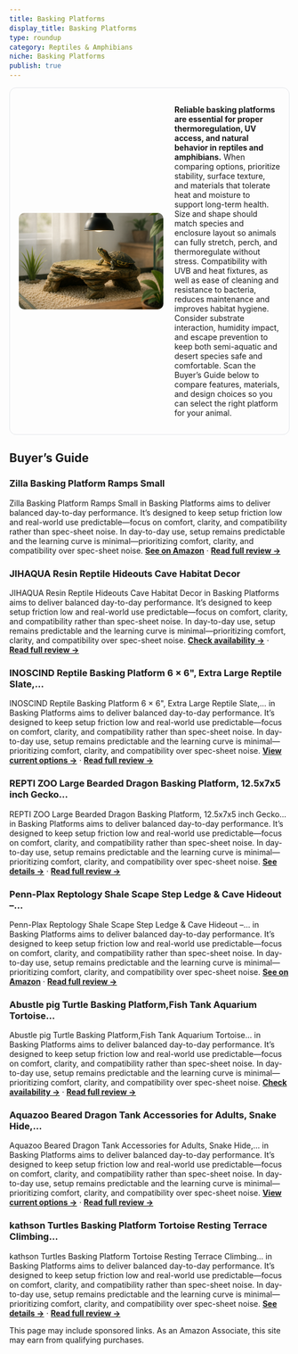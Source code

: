 ```yaml
---
title: Basking Platforms
display_title: Basking Platforms
type: roundup
category: Reptiles & Amphibians
niche: Basking Platforms
publish: true
---
```


<section class="hero-split" style="width:100%;box-sizing:border-box;border:1px solid #e5e7eb;border-radius:12px;padding:16px;display:grid;grid-template-columns:minmax(260px,40%) 1fr;gap:20px;align-items:center;"><figure style="margin:0;"><img src="/hero/roundups/reptiles-amphibians/basking-platforms.webp" alt="" style="width:100%;height:auto;display:block;border-radius:10px;"/></figure><div class="hero-copy" style="min-width:0;"><p><strong>Reliable basking platforms are essential for proper thermoregulation, UV access, and natural behavior in reptiles and amphibians.</strong> When comparing options, prioritize stability, surface texture, and materials that tolerate heat and moisture to support long-term health. Size and shape should match species and enclosure layout so animals can fully stretch, perch, and thermoregulate without stress. Compatibility with UVB and heat fixtures, as well as ease of cleaning and resistance to bacteria, reduces maintenance and improves habitat hygiene. Consider substrate interaction, humidity impact, and escape prevention to keep both semi-aquatic and desert species safe and comfortable. Scan the Buyer’s Guide below to compare features, materials, and design choices so you can select the right platform for your animal.</p></div></section>

<h2>Buyer’s Guide</h2>
<h3>Zilla Basking Platform Ramps Small</h3>
<p>Zilla Basking Platform Ramps Small in Basking Platforms aims to deliver balanced day-to-day performance. It’s designed to keep setup friction low and real-world use predictable&mdash;focus on comfort, clarity, and compatibility rather than spec-sheet noise. In day-to-day use, setup remains predictable and the learning curve is minimal&mdash;prioritizing comfort, clarity, and compatibility over spec-sheet noise. <a href="https://amzn.to/435fqt5" target="_blank" rel="nofollow sponsored noopener noopener" target="_blank"><strong>See on Amazon</strong></a> · <a href="/reviews/zilla-basking-platform-ramps-small/"><strong>Read full review &rarr;</strong></a></p>
<h3>JIHAQUA Resin Reptile Hideouts Cave Habitat Decor</h3>
<p>JIHAQUA Resin Reptile Hideouts Cave Habitat Decor in Basking Platforms aims to deliver balanced day-to-day performance. It’s designed to keep setup friction low and real-world use predictable&mdash;focus on comfort, clarity, and compatibility rather than spec-sheet noise. In day-to-day use, setup remains predictable and the learning curve is minimal&mdash;prioritizing comfort, clarity, and compatibility over spec-sheet noise. <a href="https://amzn.to/4nzYq6x" target="_blank" rel="nofollow sponsored noopener noopener" target="_blank"><strong>Check availability &rarr;</strong></a> · <a href="/reviews/jihaqua-resin-reptile-hideouts-cave-habitat-decor/"><strong>Read full review &rarr;</strong></a></p>
<h3>INOSCIND Reptile Basking Platform 6 × 6", Extra Large Reptile Slate,…</h3>
<p>INOSCIND Reptile Basking Platform 6 × 6", Extra Large Reptile Slate,… in Basking Platforms aims to deliver balanced day-to-day performance. It’s designed to keep setup friction low and real-world use predictable&mdash;focus on comfort, clarity, and compatibility rather than spec-sheet noise. In day-to-day use, setup remains predictable and the learning curve is minimal&mdash;prioritizing comfort, clarity, and compatibility over spec-sheet noise. <a href="https://amzn.to/4o0Xec2" target="_blank" rel="nofollow sponsored noopener noopener" target="_blank"><strong>View current options &rarr;</strong></a> · <a href="/reviews/inoscind-reptile-basking-platform-6-6-extra-large-reptile-slate-basking-78c6707a/"><strong>Read full review &rarr;</strong></a></p>
<h3>REPTI ZOO Large Bearded Dragon Basking Platform, 12.5x7x5 inch Gecko…</h3>
<p>REPTI ZOO Large Bearded Dragon Basking Platform, 12.5x7x5 inch Gecko… in Basking Platforms aims to deliver balanced day-to-day performance. It’s designed to keep setup friction low and real-world use predictable&mdash;focus on comfort, clarity, and compatibility rather than spec-sheet noise. In day-to-day use, setup remains predictable and the learning curve is minimal&mdash;prioritizing comfort, clarity, and compatibility over spec-sheet noise. <a href="https://amzn.to/4nAPAFP" target="_blank" rel="nofollow sponsored noopener noopener" target="_blank"><strong>See details &rarr;</strong></a> · <a href="/reviews/repti-zoo-large-bearded-dragon-basking-platform-12-5x7x5-inch-gecko-hid-9b271722/"><strong>Read full review &rarr;</strong></a></p>
<h3>Penn-Plax Reptology Shale Scape Step Ledge & Cave Hideout &ndash;…</h3>
<p>Penn-Plax Reptology Shale Scape Step Ledge & Cave Hideout &ndash;… in Basking Platforms aims to deliver balanced day-to-day performance. It’s designed to keep setup friction low and real-world use predictable&mdash;focus on comfort, clarity, and compatibility rather than spec-sheet noise. In day-to-day use, setup remains predictable and the learning curve is minimal&mdash;prioritizing comfort, clarity, and compatibility over spec-sheet noise. <a href="https://amzn.to/4gY0jaI" target="_blank" rel="nofollow sponsored noopener noopener" target="_blank"><strong>See on Amazon</strong></a> · <a href="/reviews/penn-plax-reptology-shale-scape-step-ledge-cave-hideout-decorative-resi-e6f012bf/"><strong>Read full review &rarr;</strong></a></p>
<h3>Abustle pig Turtle Basking Platform,Fish Tank Aquarium Tortoise…</h3>
<p>Abustle pig Turtle Basking Platform,Fish Tank Aquarium Tortoise… in Basking Platforms aims to deliver balanced day-to-day performance. It’s designed to keep setup friction low and real-world use predictable&mdash;focus on comfort, clarity, and compatibility rather than spec-sheet noise. In day-to-day use, setup remains predictable and the learning curve is minimal&mdash;prioritizing comfort, clarity, and compatibility over spec-sheet noise. <a href="https://amzn.to/48amXKH" target="_blank" rel="nofollow sponsored noopener noopener" target="_blank"><strong>Check availability &rarr;</strong></a> · <a href="/reviews/abustle-pig-turtle-basking-platform-fish-tank-aquarium-tortoise-climbin-49619a1b/"><strong>Read full review &rarr;</strong></a></p>
<h3>Aquazoo Beared Dragon Tank Accessories for Adults, Snake Hide,…</h3>
<p>Aquazoo Beared Dragon Tank Accessories for Adults, Snake Hide,… in Basking Platforms aims to deliver balanced day-to-day performance. It’s designed to keep setup friction low and real-world use predictable&mdash;focus on comfort, clarity, and compatibility rather than spec-sheet noise. In day-to-day use, setup remains predictable and the learning curve is minimal&mdash;prioritizing comfort, clarity, and compatibility over spec-sheet noise. <a href="https://amzn.to/42oeeAO" target="_blank" rel="nofollow sponsored noopener noopener" target="_blank"><strong>View current options &rarr;</strong></a> · <a href="/reviews/aquazoo-beared-dragon-tank-accessories-for-adults-snake-hide-reptile-ta-d86b704a/"><strong>Read full review &rarr;</strong></a></p>
<h3>kathson Turtles Basking Platform Tortoise Resting Terrace Climbing…</h3>
<p>kathson Turtles Basking Platform Tortoise Resting Terrace Climbing… in Basking Platforms aims to deliver balanced day-to-day performance. It’s designed to keep setup friction low and real-world use predictable&mdash;focus on comfort, clarity, and compatibility rather than spec-sheet noise. In day-to-day use, setup remains predictable and the learning curve is minimal&mdash;prioritizing comfort, clarity, and compatibility over spec-sheet noise. <a href="https://amzn.to/4gTIYQ9" target="_blank" rel="nofollow sponsored noopener noopener" target="_blank"><strong>See details &rarr;</strong></a> · <a href="/reviews/kathson-turtles-basking-platform-tortoise-resting-terrace-climbing-ramp-fa52a292/"><strong>Read full review &rarr;</strong></a></p>
<aside class="disclosure">This page may include sponsored links. As an Amazon Associate, this site may earn from qualifying purchases.</aside>
